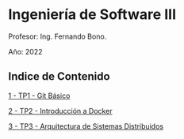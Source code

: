 # Ingeniería de Software III 

Profesor: Ing. Fernando Bono.

Año: 2022

## Indice de Contenido

[1 - TP1 - Git Básico](/Ejercicios_TP1.md)

[2 - TP2 - Introducción a Docker](/Ejercicios_TP2.md)

[3 - TP3 - Arquitectura de Sistemas Distribuidos](/Ejercicios_TP3.md)
